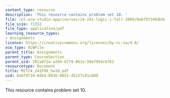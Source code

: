 ```yaml
---
content_type: resource
description: 'This resource contains problem set 10. '
file: /ol-ocw-studio-app/courses/24-241-logic-i-fall-2009/0abf97346db488368052d5227c91cb89_MIT24_241F09_hw10.pdf
file_size: 71352
file_type: application/pdf
learning_resource_types:
- Assignments
license: https://creativecommons.org/licenses/by-nc-sa/4.0/
ocw_type: OCWFile
parent_title: Assignments
parent_type: CourseSection
parent_uid: 781a9f2a-a204-6774-061e-50ef95dc6761
resourcetype: Document
title: MIT24_241F09_hw10.pdf
uid: 0abf9734-6db4-8836-8052-d5227c91cb89
---
```

This resource contains problem set 10. 